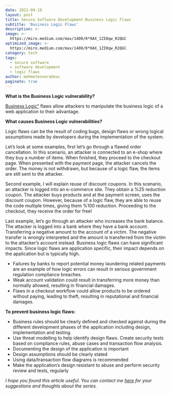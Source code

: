```yaml
---
date: 2021-09-19
layout: post
title: Secure Software Development-Business Logic Flaws
subtitle: 'Business Logic Flaws'
description: >-
image: >-
  https://miro.medium.com/max/1400/0*9AX_1ZI0qw_R2QGC
optimized_image: >-
  https://miro.medium.com/max/1400/0*9AX_1ZI0qw_R2QGC
category: tech
tags:
  - secure software
  - software development
  - logic flaws
author: mehmetenverakkoc
paginate: true
---
```

<strong>What is the Business Logic vulnerability?</strong>

<a href="https://en.wikipedia.org/wiki/Business_logic">Business Logic”</a> flaws allow attackers to manipulate the business logic of a web application to their advantage.

<strong>What causes Business Logic vulnerabilities?</strong>

Logic flaws can be the result of coding bugs, design flaws or wrong logical assumptions made by developers during the implementation of the system.

Let’s look at some examples, first let’s go through a flawed order cancellation.
In this scenario, an attacker is connected to an e-shop where they buy a number of items. When finished, they proceed to the checkout page. When presented with the payment page, the attacker cancels the order. The money is not withdrawn, but because of a logic flaw, the items are still sent to the attacker.

Second example, I will explain reuse of discount coupons.
In this scenario, an attacker is logged into an e-commerce site. They obtain a %25 reduction coupon. The attacker buys products and at the payment screen, uses the discount coupon. However, because of a logic flaw, they are able to reuse the code multiple times, giving them %100 reduction. Proceeding to the checkout, they receive the order for free!

Last example, let’s go through an attacker who increases the bank balance.
The attacker is logged into a bank where they have a bank account. Transferring a negative amount to the account of a victim. The negative transfer is wrongly interpreted and the amount is transferred from the victim to the attacker’s account instead.
Business logic flaws can have significant impacts. Since logic flaws are application specific, their impact depends on the application but is typically high.

- Failures by banks to report potential money laundering related payments are an example of how logic errors can result in serious government regulation compliance breaches.
- Weak account validation could result in transferring more money than normally allowed, resulting in financial damages.
- Flaws in a checkout workflow could allow products to be ordered without paying, leading to theft, resulting in reputational and financial damages.

<strong>To prevent business logic flaws:</strong>

- Business rules should be clearly defined and checked against during the different development phases of the application including design, implementation and testing.
- Use threat modelling to help identify design flaws. Create security tests based on compliance rules, abuse cases and transaction flow analysis.
- Documenting the design of the application is important
- Design assumptions should be clearly stated
- Using data/transaction flow diagrams is recommended
- Make the application’s design resistant to abuse and perform security review and tests, regularly

*I hope you found this article useful. You can contact me <a href="#">here</a> for your suggestions and thoughts about the series.*


